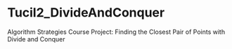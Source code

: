 # Tucil2_DivideAndConquer
Algorithm Strategies Course Project: Finding the Closest Pair of Points with Divide and Conquer
